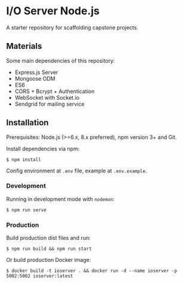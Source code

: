 # I/O Server Node.js

A starter repository for scaffolding capstone projects.

## Materials

Some main dependencies of this repository:

-   Express.js Server
-   Mongoose ODM
-   ES6
-   CORS + Bcrypt + Authentication
-   WebSocket with Socket.io
-   Sendgrid for mailing service

## Installation

Prerequisites: Node.js (>=6.x, 8.x preferred), npm version 3+ and Git.

Install dependencies via npm:

```
$ npm install
```

Config environment at `.env` file, example at `.env.example`.

### Development

Running in development mode with `nodemon`:

```
$ npm run serve
```

### Production

Build production dist files and run:

```
$ npm run build && npm run start
```

Or build production Docker image:

```
$ docker build -t ioserver . && docker run -d --name ioserver -p 5002:5002 ioserver:latest
```
